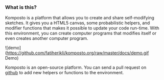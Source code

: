 ### What is this?

Komposto is a platform that allows you to create and share self-modifying sketches. It gives you a HTML5 canvas, some probabilistic helpers, and modifier functions that makes it possible to update your code run-time. With this environment, you can create computer programs that modifies itself or even creates another computer program.

![demo](https://github.com/fatiherikli/komposto.org/raw/master/docs/demo.gif Demo)

Komposto is an open-source platform. You can send a pull request on [github](http://github.com/fatiherikli/komposto.org) to add new helpers or functions to the environment.
